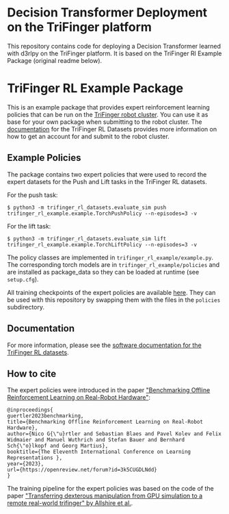Decision Transformer Deployment on the TriFinger platform
=========================================================

This repository contains code for deploying a Decision Transformer learned with d3rlpy on the TriFinger platform. It is based on the TriFinger Rl Example Package (original readme below).

TriFinger RL Example Package
============================

This is an example package that provides expert reinforcement learning policies that can be run on the [TriFinger robot cluster](https://webdav.tuebingen.mpg.de/trifinger/).
You can use it as base for your own package when submitting to the robot cluster. The [documentation](https://webdav.tuebingen.mpg.de/trifinger-rl/docs/) for the 
TriFinger RL Datasets provides more information on how to get an account for and submit to the robot cluster.

Example Policies
----------------

The package contains two expert policies that were used to record the expert datasets for the Push and Lift tasks in the TriFinger RL datasets.

For the push task:

    $ python3 -m trifinger_rl_datasets.evaluate_sim push trifinger_rl_example.example.TorchPushPolicy --n-episodes=3 -v

For the lift task:

    $ python3 -m trifinger_rl_datasets.evaluate_sim lift trifinger_rl_example.example.TorchLiftPolicy --n-episodes=3 -v

The policy classes are implemented in `trifinger_rl_example/example.py`.  The corresponding torch
models are in `trifinger_rl_example/policies` and are installed as package_data so they can be loaded
at runtime (see `setup.cfg`).

All training checkpoints of the expert policies are available [here](https://edmond.mpdl.mpg.de/dataset.xhtml?persistentId=doi:10.17617/3.JA8ZW4). They can be
used with this repository by swapping them with the files in the `policies` subdirectory.

Documentation
-------------

For more information, please see the [software
documentation for the TriFinger RL datasets](https://webdav.tuebingen.mpg.de/trifinger-rl/docs/).

## How to cite

The expert policies were introduced in the paper ["Benchmarking Offline Reinforcement Learning on Real-Robot Hardware"](https://openreview.net/pdf?id=3k5CUGDLNdd):

```
@inproceedings{
guertler2023benchmarking,
title={Benchmarking Offline Reinforcement Learning on Real-Robot Hardware},
author={Nico G{\"u}rtler and Sebastian Blaes and Pavel Kolev and Felix Widmaier and Manuel Wuthrich and Stefan Bauer and Bernhard Sch{\"o}lkopf and Georg Martius},
booktitle={The Eleventh International Conference on Learning Representations },
year={2023},
url={https://openreview.net/forum?id=3k5CUGDLNdd}
}
```

The training pipeline for the expert policies was based on the code of the paper ["Transferring dexterous manipulation from GPU simulation to a remote real-world trifinger" by Allshire et al.](https://ieeexplore.ieee.org/abstract/document/9981458).